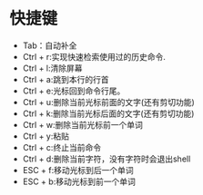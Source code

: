 # 快捷键


- Tab：自动补全
- Ctrl + r:实现快速检索使用过的历史命令.
- Ctrl + l:清除屏幕
- Ctrl + a:跳到本行的行首
- Ctrl + e:光标回到命令行尾。
- Ctrl + u:删除当前光标前面的文字(还有剪切功能)
- Ctrl + k:删除当前光标后面的文字(还有剪切功能)
- Ctrl + w:删除当前光标前一个单词
- Ctrl + y:粘贴
- Ctrl + c:终止当前命令
- Ctrl + d:删除当前字符，没有字符时会退出shell
- ESC + f:移动光标到后一个单词
- ESC + b:移动光标到前一个单词
